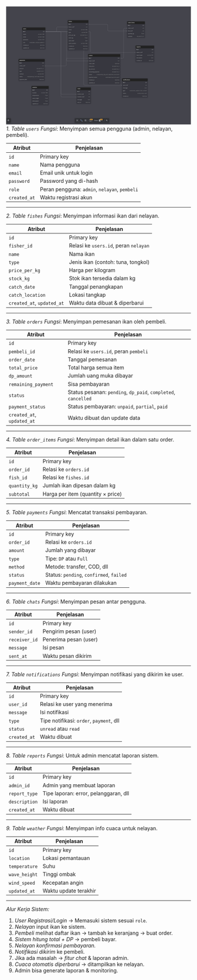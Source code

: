 ![IMG-20251008-WA0033.jpg](image/IMG-20251008-WA0033.jpg)
*1. Table `users`*
*Fungsi*: Menyimpan semua pengguna (admin, nelayan, pembeli).

| Atribut | Penjelasan |
|--------|------------|
| `id` | Primary key |
| `name` | Nama pengguna |
| `email` | Email unik untuk login |
| `password` | Password yang di-hash |
| `role` | Peran pengguna: `admin`, `nelayan`, `pembeli` |
| `created_at` | Waktu registrasi akun |

---

*2. Table `fishes`*
*Fungsi*: Menyimpan informasi ikan dari nelayan.

| Atribut | Penjelasan |
|---------|------------|
| `id` | Primary key |
| `fisher_id` | Relasi ke `users.id`, peran `nelayan` |
| `name` | Nama ikan |
| `type` | Jenis ikan (contoh: tuna, tongkol) |
| `price_per_kg` | Harga per kilogram |
| `stock_kg` | Stok ikan tersedia dalam kg |
| `catch_date` | Tanggal penangkapan |
| `catch_location` | Lokasi tangkap |
| `created_at`, `updated_at` | Waktu data dibuat & diperbarui |

---

*3. Table `orders`*
*Fungsi*: Menyimpan pemesanan ikan oleh pembeli.

| Atribut | Penjelasan |
|---------|------------|
| `id` | Primary key |
| `pembeli_id` | Relasi ke `users.id`, peran `pembeli` |
| `order_date` | Tanggal pemesanan |
| `total_price` | Total harga semua item |
| `dp_amount` | Jumlah uang muka dibayar |
| `remaining_payment` | Sisa pembayaran |
| `status` | Status pesanan: `pending`, `dp_paid`, `completed`, `cancelled` |
| `payment_status` | Status pembayaran: `unpaid`, `partial`, `paid` |
| `created_at`, `updated_at` | Waktu dibuat dan update data |

---

*4. Table `order_items`*
*Fungsi*: Menyimpan detail ikan dalam satu order.

| Atribut | Penjelasan |
|---------|------------|
| `id` | Primary key |
| `order_id` | Relasi ke `orders.id` |
| `fish_id` | Relasi ke `fishes.id` |
| `quantity_kg` | Jumlah ikan dipesan dalam kg |
| `subtotal` | Harga per item (quantity × price) |

---

*5. Table `payments`*
*Fungsi*: Mencatat transaksi pembayaran.

| Atribut | Penjelasan |
|---------|------------|
| `id` | Primary key |
| `order_id` | Relasi ke `orders.id` |
| `amount` | Jumlah yang dibayar |
| `type` | Tipe: `DP` atau `Full` |
| `method` | Metode: transfer, COD, dll |
| `status` | Status: `pending`, `confirmed`, `failed` |
| `payment_date` | Waktu pembayaran dilakukan |

---

*6. Table `chats`*
*Fungsi*: Menyimpan pesan antar pengguna.

| Atribut | Penjelasan |
|---------|------------|
| `id` | Primary key |
| `sender_id` | Pengirim pesan (user) |
| `receiver_id` | Penerima pesan (user) |
| `message` | Isi pesan |
| `sent_at` | Waktu pesan dikirim |

---

*7. Table `notifications`*
*Fungsi*: Menyimpan notifikasi yang dikirim ke user.

| Atribut | Penjelasan |
|---------|------------|
| `id` | Primary key |
| `user_id` | Relasi ke user yang menerima |
| `message` | Isi notifikasi |
| `type` | Tipe notifikasi: `order`, `payment`, dll |
| `status` | `unread` atau `read` |
| `created_at` | Waktu dibuat |

---

*8. Table `reports`*
*Fungsi*: Untuk admin mencatat laporan sistem.

| Atribut | Penjelasan |
|---------|------------|
| `id` | Primary key |
| `admin_id` | Admin yang membuat laporan |
| `report_type` | Tipe laporan: error, pelanggaran, dll |
| `description` | Isi laporan |
| `created_at` | Waktu dibuat |

---

*9. Table `weather`*
*Fungsi*: Menyimpan info cuaca untuk nelayan.

| Atribut | Penjelasan |
|---------|------------|
| `id` | Primary key |
| `location` | Lokasi pemantauan |
| `temperature` | Suhu |
| `wave_height` | Tinggi ombak |
| `wind_speed` | Kecepatan angin |
| `updated_at` | Waktu update terakhir |

---

*Alur Kerja Sistem:*

1. *User Registrasi/Login* → Memasuki sistem sesuai `role`.
2. *Nelayan* input ikan ke sistem.
3. *Pembeli* melihat daftar ikan → tambah ke keranjang → buat order.
4. *Sistem hitung total + DP* → pembeli bayar.
5. *Nelayan konfirmasi pembayaran.*
6. *Notifikasi dikirim* ke pembeli.
7. Jika ada masalah → *fitur chat* & laporan admin.
8. *Cuaca otomatis diperbarui* → ditampilkan ke nelayan.
9. Admin bisa generate laporan & monitoring.
